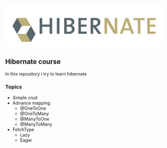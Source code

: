 ![hibernate logo](pictures/Hibernate_logo_a.png)

## Hibernate course
In this repository i try to learn hibernate

### Topics
* Simple crud
* Advance mapping
    * @OneToOne
    * @OneToMany
    * @ManyToOne
    * @ManyToMany
* FetchType  
  * Lazy
  * Eager
  